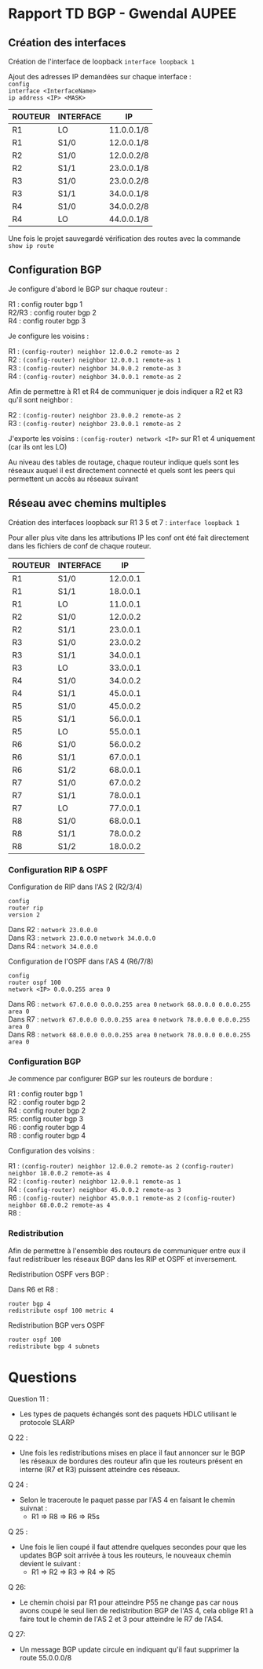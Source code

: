 # Rapport TD BGP - Gwendal AUPEE


## Création des interfaces

Création de l'interface de loopback `interface loopback 1`

Ajout des adresses IP demandées sur chaque interface :  
`config`  
`interface <InterfaceName>`  
`ip address <IP> <MASK>`

| ROUTEUR | INTERFACE | IP         |
|---------|-----------|------------|
| R1      | LO        | 11.0.0.1/8 |
| R1      | S1/0      | 12.0.0.1/8 |
| R2      | S1/0      | 12.0.0.2/8 |
| R2      | S1/1      | 23.0.0.1/8 |
| R3      | S1/0      | 23.0.0.2/8 |
| R3      | S1/1      | 34.0.0.1/8 |
| R4      | S1/0      | 34.0.0.2/8 |
| R4      | LO        | 44.0.0.1/8 |


Une fois le projet sauvegardé vérification des routes avec la commande `show ip route`

## Configuration BGP

Je configure d'abord le BGP sur chaque routeur :

R1 : config router bgp 1  
R2/R3 : config router bgp 2  
R4 : config router bgp 3  

Je configure les voisins :

R1 : `(config-router) neighbor 12.0.0.2 remote-as 2`  
R2 : `(config-router) neighbor 12.0.0.1 remote-as 1`  
R3 : `(config-router) neighbor 34.0.0.2 remote-as 3`  
R4 : `(config-router) neighbor 34.0.0.1 remote-as 2`  

Afin de permettre à R1 et R4 de communiquer je dois indiquer a R2 et R3 qu'il sont neighbor :

R2 : `(config-router) neighbor 23.0.0.2 remote-as 2`  
R3 : `(config-router) neighbor 23.0.0.1 remote-as 2`  


J'exporte les voisins : `(config-router) network <IP>` sur R1 et 4 uniquement (car ils ont les LO)

Au niveau des tables de routage, chaque routeur indique quels sont les réseaux auquel il est directement connecté et quels sont les peers qui permettent un accès au réseaux suivant

## Réseau avec chemins multiples

Création des interfaces loopback sur R1 3 5 et 7 : `interface loopback 1`

Pour aller plus vite dans les attributions IP les conf ont été fait directement dans les fichiers de conf de chaque routeur.

| ROUTEUR | INTERFACE | IP       |
|---------|-----------|----------|
| R1      | S1/0      | 12.0.0.1 |
| R1      | S1/1      | 18.0.0.1 |
| R1      | LO        | 11.0.0.1 |
| R2      | S1/0      | 12.0.0.2 |
| R2      | S1/1      | 23.0.0.1 |
| R3      | S1/0      | 23.0.0.2 |
| R3      | S1/1      | 34.0.0.1 |
| R3      | LO        | 33.0.0.1 |
| R4      | S1/0      | 34.0.0.2 |
| R4      | S1/1      | 45.0.0.1 |
| R5      | S1/0      | 45.0.0.2 |
| R5      | S1/1      | 56.0.0.1 |
| R5      | LO        | 55.0.0.1 |
| R6      | S1/0      | 56.0.0.2 |
| R6      | S1/1      | 67.0.0.1 |
| R6      | S1/2      | 68.0.0.1 |
| R7      | S1/0      | 67.0.0.2 |
| R7      | S1/1      | 78.0.0.1 |
| R7      | LO        | 77.0.0.1 |
| R8      | S1/0      | 68.0.0.1 |
| R8      | S1/1      | 78.0.0.2 |
| R8      | S1/2      | 18.0.0.2 |


### Configuration RIP & OSPF

Configuration de RIP dans l'AS 2 (R2/3/4)
```
config
router rip
version 2
```

Dans R2 : `network 23.0.0.0`  
Dans R3 : `network 23.0.0.0` `network 34.0.0.0`  
Dans R4 : `network 34.0.0.0`  

Configuration de l'OSPF dans l'AS 4 (R6/7/8)
```
config
router ospf 100
network <IP> 0.0.0.255 area 0
```

Dans R6 : `network 67.0.0.0 0.0.0.255 area 0` `network 68.0.0.0 0.0.0.255 area 0`  
Dans R7 : `network 67.0.0.0 0.0.0.255 area 0` `network 78.0.0.0 0.0.0.255 area 0`  
Dans R8 : `network 68.0.0.0 0.0.0.255 area 0` `network 78.0.0.0 0.0.0.255 area 0`  

### Configuration BGP

Je commence par configurer BGP sur les routeurs de bordure :

R1 : config router bgp 1  
R2 : config router bgp 2  
R4 : config router bgp 2  
R5: config router bgp 3  
R6 : config router bgp 4  
R8 : config router bgp 4  

Configuration des voisins :  

R1 : `(config-router) neighbor 12.0.0.2 remote-as 2` `(config-router) neighbor 18.0.0.2 remote-as 4`  
R2 : `(config-router) neighbor 12.0.0.1 remote-as 1`  
R4 : `(config-router) neighbor 45.0.0.2 remote-as 3`  
R6 : `(config-router) neighbor 45.0.0.1 remote-as 2` `(config-router) neighbor 68.0.0.2 remote-as 4`  
R8 :

### Redistribution

Afin de permettre à l'ensemble des routeurs de communiquer entre eux il faut redistribuer les réseaux BGP dans les RIP et OSPF et inversement.

Redistribution OSPF vers BGP :

Dans R6 et R8 :

```
router bgp 4
redistribute ospf 100 metric 4
```

Redistribution BGP vers OSPF

```
router ospf 100
redistribute bgp 4 subnets
```

# Questions

Question 11 : 

- Les types de paquets échangés sont des paquets HDLC utilisant le protocole SLARP

Q 22 :

- Une fois les redistributions mises en place il faut annoncer sur le BGP les réseaux de bordures des routeur afin que les routeurs présent en interne (R7 et R3) puissent atteindre ces réseaux.

Q 24 :

- Selon le traceroute le paquet passe par l'AS 4 en faisant le chemin suivnat :
    - R1 => R8 => R6 => R5s

Q 25 :

- Une fois le lien coupé il faut attendre quelques secondes pour que les updates BGP soit arrivée à tous les routeurs, le nouveaux chemin devient le suivant :
    - R1 => R2 => R3 => R4 => R5

Q 26:

- Le chemin choisi par R1 pour atteindre P55 ne change pas car nous avons coupé le seul lien de redistribution BGP de l'AS 4, cela oblige R1 à faire tout le chemin de l'AS 2 et 3 pour atteindre le R7 de l'AS4.

Q 27:

- Un message BGP update circule en indiquant qu'il faut supprimer la route 55.0.0.0/8